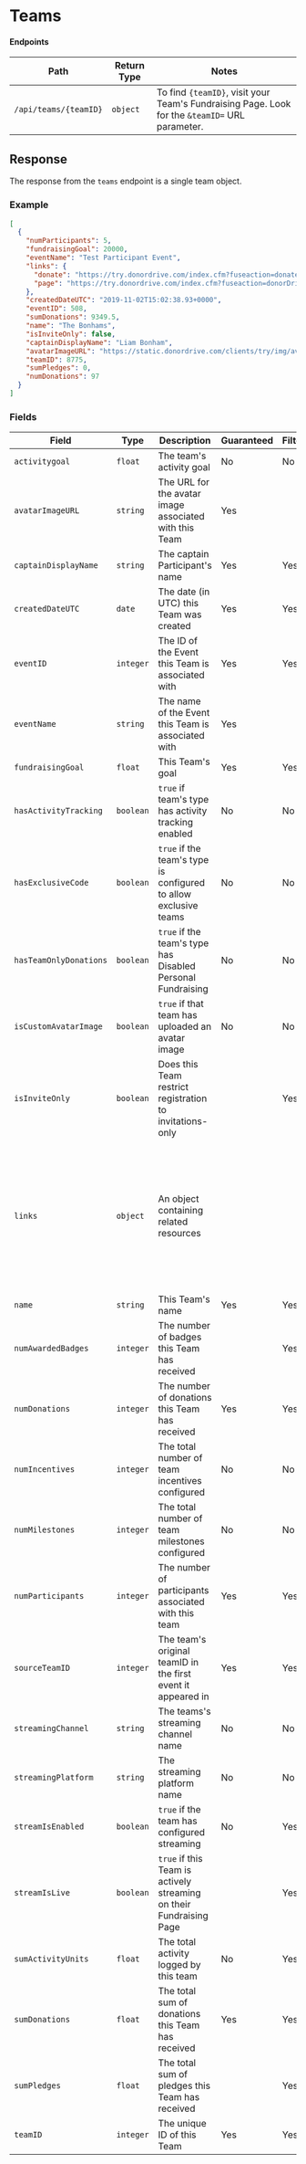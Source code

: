 # Teams

#### Endpoints

|Path|Return Type|Notes|
|---|---|---|
|`/api/teams/{teamID}`|`object`|To find `{teamID}`, visit your Team's Fundraising Page. Look for the `&teamID=` URL parameter.|

## Response

The response from the `teams` endpoint is a single team object.

### Example

```json
[
  {
    "numParticipants": 5,
    "fundraisingGoal": 20000,
    "eventName": "Test Participant Event",
    "links": {
      "donate": "https://try.donordrive.com/index.cfm?fuseaction=donate.team&teamID=8775",
      "page": "https://try.donordrive.com/index.cfm?fuseaction=donorDrive.team&teamID=8775"
    },
    "createdDateUTC": "2019-11-02T15:02:38.93+0000",
    "eventID": 508,
    "sumDonations": 9349.5,
    "name": "The Bonhams",
    "isInviteOnly": false,
    "captainDisplayName": "Liam Bonham",
    "avatarImageURL": "https://static.donordrive.com/clients/try/img/avatar-team-default.gif",
    "teamID": 8775,
    "sumPledges": 0,
    "numDonations": 97
  }
]
```

### Fields

|Field|Type|Description|Guaranteed|Filterable|Notes|
|---|---|---|---|---|---|
|`activitygoal`|`float`|The team's activity goal|No|No||
|`avatarImageURL`|`string`|The URL for the avatar image associated with this Team|Yes|||
|`captainDisplayName`|`string`|The captain Participant's name|Yes|Yes||
|`createdDateUTC`|`date`|The date (in UTC) this Team was created|Yes|Yes|ISO-8601 format|
|`eventID`|`integer`|The ID of the Event this Team is associated with|Yes|Yes||
|`eventName`|`string`|The name of the Event this Team is associated with|Yes|||
|`fundraisingGoal`|`float`|This Team's goal|Yes|Yes||
|`hasActivityTracking`|`boolean`|`true` if team's type has activity tracking enabled|No|No||
|`hasExclusiveCode`|`boolean`|`true` if the team's type is configured to allow exclusive teams|No|No||
|`hasTeamOnlyDonations`|`boolean`|`true` if the team's type has Disabled Personal Fundraising|No|No||
|`isCustomAvatarImage`|`boolean`|`true` if that team has uploaded an avatar image|No|No||
|`isInviteOnly`|`boolean`|Does this Team restrict registration to invitations-only||Yes||
|`links`|`object`|An object containing related resources|||`donate`: The donation URL for this Team<br />`page`: The URL for this Team's Fundraising Page<br />`stream`: The URL for the Live Fundraising(TM) stream associated with this Team|
|`name`|`string`|This Team's name|Yes|Yes||
|`numAwardedBadges`|`integer`|The number of badges this Team has received||Yes|Added: 1.2|
|`numDonations`|`integer`|The number of donations this Team has received|Yes|Yes||
|`numIncentives`|`integer`|The total number of team incentives configured|No|No||
|`numMilestones`|`integer`|The total number of team milestones configured|No|No||
|`numParticipants`|`integer`|The number of participants associated with this team|Yes|Yes||
|`sourceTeamID`|`integer`|The team's original teamID in the first event it appeared in|Yes|Yes||
|`streamingChannel`|`string`|The teams's streaming channel name|No|No||
|`streamingPlatform`|`string`|The streaming platform name|No|No||
|`streamIsEnabled`|`boolean`|`true` if the team has configured streaming|No|Yes||
|`streamIsLive`|`boolean`|`true` if this Team is actively streaming on their Fundraising Page||Yes||
|`sumActivityUnits`|`float`|The total activity logged by this team|No|Yes||
|`sumDonations`|`float`|The total sum of donations this Team has received|Yes|Yes||
|`sumPledges`|`float`|The total sum of pledges this Team has received||Yes||
|`teamID`|`integer`|The unique ID of this Team|Yes|Yes||